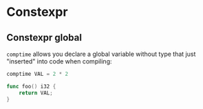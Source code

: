 # Constexpr


## Constexpr global

`comptime` allows you declare a global variable without type that just "inserted" into code when compiling:
```go
comptime VAL = 2 * 2

func foo() i32 {
    return VAL;
}
```
